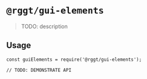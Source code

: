 # `@rggt/gui-elements`

> TODO: description

## Usage

```
const guiElements = require('@rggt/gui-elements');

// TODO: DEMONSTRATE API
```
